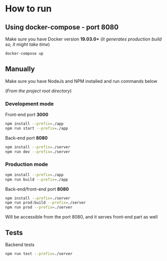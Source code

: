 # How to run

## Using docker-compose - port 8080

Make sure you have Docker version **19.03.0+**
(_It generates production build so, it might take time_)

```bash
docker-compose up
```

## Manually

Make sure you have NodeJs and NPM installed and run commands below

(_From the project root directory_)

### Development mode

Front-end port **3000**

```bash
npm install --prefix=./app
npm run start --prefix=./app
```

Back-end port **8080**

```bash
npm install --prefix=./server
npm run dev --prefix=./server
```

### Production mode

```bash
npm install --prefix=./app
npm run build --prefix=./app
```

Back-end/front-end port **8080**

```bash
npm install --prefix=./server
npm run prod:build --prefix=./server
npm run prod --prefix=./server
```

Will be accessible from the port 8080, and it serves front-end part as well

## Tests

Backend tests

```bash
npm run test --prefix=./server
```
